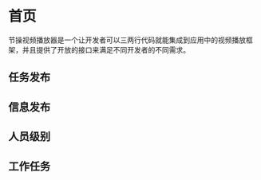 # 首页
节操视频播放器是一个让开发者可以三两行代码就能集成到应用中的视频播放框架，并且提供了开放的接口来满足不同开发者的不同需求。

## 任务发布

## 信息发布

## 人员级别

## 工作任务

